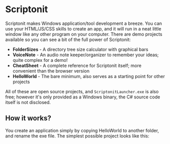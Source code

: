 # Scriptonit

Scriptonit makes Windows application/tool development a breeze. You can use your HTML/JS/CSS skills to create an app, and it will run in a neat little window like any other program on your computer. There are demo projects available so you can see a bit of the full power of Scriptonit:

- **FolderSizes** - A directory tree size calculator with graphical bars
- **VoiceNote** - An audio note keeper/organizer to remember your ideas; quite complex for a demo!
- **CheatSheet** - A complete reference for Scriptonit itself; more convenient than the browser version
- **HelloWorld** - The bare minimum, also serves as a starting point for other projects

All of these are open source projects, and `ScriptonitLauncher.exe` is also free; however it's only provided as a Windows binary, the C# source code itself is not disclosed.

## How it works?

You create an application simply by copying HelloWorld to another folder, and rename the exe file. The simplest possible project looks like this:

```text
```
